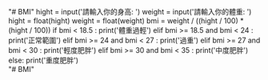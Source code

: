 "# BMI" 
hight = input('請輸入你的身高: ')
weight = input('請輸入你的體重: ')
hight = float(hight)
weight = float(weight)
bmi = weight / ((hight / 100) * (hight / 100))
if bmi < 18.5 :
    print('體重過輕')
elif bmi >= 18.5 and bmi < 24 :
    print('正常範圍')
elif bmi >= 24 and bmi < 27 :
    print('過重')
elif bmi >= 27 and bmi < 30 :
    print('輕度肥胖')
elif bmi >= 30 and bmi < 35 :
    print('中度肥胖')  
else:
    print('重度肥胖')  
"# BMI" 
